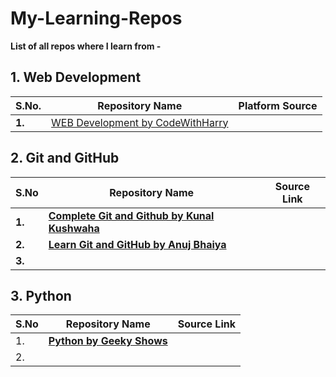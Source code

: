 # My-Learning-Repos

__List of all repos where I learn from -__

## 1. Web Development

|S.No.|Repository Name|Platform Source|
|---|---|---|
|__1.__|[WEB Development by CodeWithHarry](https://github.com/dev-mdirfan/WEB-Development-CWH.git)||

## 2. Git and GitHub

|S.No|Repository Name|Source Link|
|---|---|---|
|__1.__|__[Complete Git and Github by Kunal Kushwaha](https://github.com/dev-mdirfan/git-and-github-by-kunal-kushwaha-notes.git)__||
|__2.__|__[Learn Git and GitHub by Anuj Bhaiya](https://github.com/dev-mdirfan/git-and-github-by-Anuj-bhaiya-notes.git)__||
|__3.__|__[]()__||

## 3. Python

|S.No|Repository Name|Source Link|
|---|---|---|
|1.|__[Python by Geeky Shows](https://github.com/dev-mdirfan/Python-by-Geeky-Shows.git)__||
|2.|||
